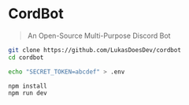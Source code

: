 # CordBot
> An Open-Source Multi-Purpose Discord Bot

```bash
git clone https://github.com/LukasDoesDev/cordbot
cd cordbot

echo "SECRET_TOKEN=abcdef" > .env

npm install
npm run dev
```